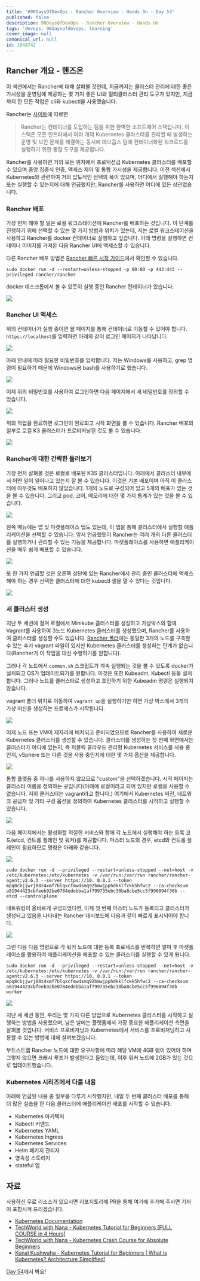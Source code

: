 ```yaml
---
title: '#90DaysOfDevOps - Rancher Overview - Hands On - Day 53'
published: false
description: 90DaysOfDevOps - Rancher Overview - Hands On
tags: 'devops, 90daysofdevops, learning'
cover_image: null
canonical_url: null
id: 1048742
---
```


## Rancher 개요 - 핸즈온

이 섹션에서는 Rancher에 대해 살펴볼 것인데, 지금까지는 클러스터 관리에 대한 좋은 가시성을 운영팀에 제공하는 몇 가지 좋은 UI와 멀티클러스터 관리 도구가 있지만, 지금까지 한 모든 작업은 cli와 kubectl을 사용했습니다.

Rancher는 [사이트](https://rancher.com/)에 따르면

> Rancher는 컨테이너를 도입하는 팀을 위한 완벽한 소프트웨어 스택입니다. 이 스택은 모든 인프라에서 여러 개의 Kubernetes 클러스터를 관리할 때 발생하는 운영 및 보안 문제를 해결하는 동시에 데브옵스 팀에 컨테이너화된 워크로드를 실행하기 위한 통합 도구를 제공합니다.

Rancher를 사용하면 거의 모든 위치에서 프로덕션급 Kubernetes 클러스터를 배포할 수 있으며 중앙 집중식 인증, 액세스 제어 및 통합 가시성을 제공합니다. 이전 섹션에서 Kubernetes와 관련하여 거의 압도적인 선택의 폭이 있으며, 어디에서 실행해야 하는지 또는 실행할 수 있는지에 대해 언급했지만, Rancher를 사용하면 어디에 있든 상관없습니다.

### Rancher 배포

가장 먼저 해야 할 일은 로컬 워크스테이션에 Rancher를 배포하는 것입니다. 이 단계를 진행하기 위해 선택할 수 있는 몇 가지 방법과 위치가 있는데, 저는 로컬 워크스테이션을 사용하고 Rancher를 docker 컨테이너로 실행하고 싶습니다. 아래 명령을 실행하면 컨테이너 이미지를 가져온 다음 Rancher UI에 액세스할 수 있습니다.

다른 Rancher 배포 방법은 [Rancher 빠른 시작 가이드](https://rancher.com/docs/rancher/v2.6/en/quick-start-guide/deployment/)에서 확인할 수 있습니다.

`sudo docker run -d --restart=unless-stopped -p 80:80 -p 443:443 --privileged rancher/rancher`

docker 데스크톱에서 볼 수 있듯이 실행 중인 Rancher 컨테이너가 있습니다.

![](/2022/Days/Images/Day53_Kubernetes1.png)

### Rancher UI 액세스

위의 컨테이너가 실행 중이면 웹 페이지를 통해 컨테이너로 이동할 수 있어야 합니다. `https://localhost`를 입력하면 아래와 같이 로그인 페이지가 나타납니다.

![](/2022/Days/Images/Day53_Kubernetes2.png)

아래 안내에 따라 필요한 비밀번호를 입력합니다. 저는 Windows를 사용하고, grep 명령이 필요하기 때문에 Windows용 bash를 사용하기로 했습니다.

![](/2022/Days/Images/Day53_Kubernetes3.png)

이제 위의 비밀번호를 사용하여 로그인하면 다음 페이지에서 새 비밀번호를 정의할 수 있습니다.

![](/2022/Days/Images/Day53_Kubernetes4.png)

위의 작업을 완료하면 로그인이 완료되고 시작 화면을 볼 수 있습니다. Rancher 배포의 일부로 로컬 K3 클러스터가 프로비저닝된 것도 볼 수 있습니다.

![](/2022/Days/Images/Day53_Kubernetes5.png)

### Rancher에 대한 간략한 둘러보기

가장 먼저 살펴볼 것은 로컬로 배포된 K3S 클러스터입니다. 아래에서 클러스터 내부에서 어떤 일이 일어나고 있는지 잘 볼 수 있습니다. 이것은 기본 배포이며 아직 이 클러스터에 아무것도 배포하지 않았습니다. 1개의 노드로 구성되어 있고 5개의 배포가 있는 것을 볼 수 있습니다. 그리고 pod, 코어, 메모리에 대한 몇 가지 통계가 있는 것을 볼 수 있습니다.

![](/2022/Days/Images/Day53_Kubernetes6.png)

왼쪽 메뉴에는 앱 및 마켓플레이스 탭도 있는데, 이 탭을 통해 클러스터에서 실행할 애플리케이션을 선택할 수 있습니다. 앞서 언급했듯이 Rancher는 여러 개의 다른 클러스터를 실행하거나 관리할 수 있는 기능을 제공합니다. 마켓플레이스를 사용하면 애플리케이션을 매우 쉽게 배포할 수 있습니다.

![](/2022/Days/Images/Day53_Kubernetes7.png)

또 한 가지 언급할 것은 오른쪽 상단에 있는 Rancher에서 관리 중인 클러스터에 액세스해야 하는 경우 선택한 클러스터에 대한 kubectl 셸을 열 수 있다는 것입니다.

![](/2022/Days/Images/Day53_Kubernetes8.png)

### 새 클러스터 생성

지난 두 세션에 걸쳐 로컬에서 Minikube 클러스터를 생성하고 가상박스와 함께 Vagrant를 사용하여 3노드 Kubernetes 클러스터를 생성했으며, Rancher를 사용하여 클러스터를 생성할 수도 있습니다. [Rancher 폴더](/2022/Days/Kubernetes/Rancher)에는 동일한 3개의 노드를 구축할 수 있는 추가 vagrant 파일이 있지만 Kubernetes 클러스터를 생성하는 단계가 없습니다(Rancher가 이 작업을 대신 수행하기를 원합니다).

그러나 각 노드에서 `common.sh` 스크립트가 계속 실행되는 것을 볼 수 있도록 docker가 설치되고 OS가 업데이트되기를 원합니다. 이것은 또한 Kubeadm, Kubectl 등을 설치합니다. 그러나 노드를 클러스터로 생성하고 조인하기 위한 Kubeadm 명령은 실행되지 않습니다.

vagrant 폴더 위치로 이동하여 `vagrant up`을 실행하기만 하면 가상 박스에서 3개의 가상 머신을 생성하는 프로세스가 시작됩니다.

![](/2022/Days/Images/Day53_Kubernetes9.png)

이제 노드 또는 VM이 제자리에 배치되고 준비되었으므로 Rancher를 사용하여 새로운 Kubernetes 클러스터를 생성할 수 있습니다. 클러스터를 생성하는 첫 번째 화면에서는 클러스터가 어디에 있는지, 즉 퍼블릭 클라우드 관리형 Kubernetes 서비스를 사용 중인지, vSphere 또는 다른 것을 사용 중인지에 대한 몇 가지 옵션을 제공합니다.

![](/2022/Days/Images/Day53_Kubernetes10.png)

통합 플랫폼 중 하나를 사용하지 않으므로 "custom"을 선택하겠습니다. 시작 페이지는 클러스터 이름을 정의하는 곳입니다(아래에 로컬이라고 되어 있지만 로컬을 사용할 수 없습니다. 저희 클러스터는 vagrant라고 합니다.) 여기에서 Kubernetes 버전, 네트워크 공급자 및 기타 구성 옵션을 정의하여 Kubernetes 클러스터를 시작하고 실행할 수 있습니다.

![](/2022/Days/Images/Day53_Kubernetes11.png)

다음 페이지에서는 활성화할 적절한 서비스와 함께 각 노드에서 실행해야 하는 등록 코드(etcd, 컨트롤 플레인 및 워커)를 제공합니다. 마스터 노드의 경우, etcd와 컨트롤 플레인이 필요하므로 명령은 아래와 같습니다.

![](/2022/Days/Images/Day53_Kubernetes12.png)

```
sudo docker run -d --privileged --restart=unless-stopped --net=host -v /etc/kubernetes:/etc/kubernetes -v /var/run:/var/run rancher/rancher-agent:v2.6.3 --server https://10. 0.0.1 --token mpq8cbjjwrj88z4xmf7blqxcfmwdsmq92bmwjpphdkklfckk5hfwc2 --ca-checksum a81944423cbfeeb92be0784edebba1af799735ebc30ba8cbe5cc5f996094f30b --etcd --controlplane
```

네트워킹이 올바르게 구성되었다면, 이제 첫 번째 마스터 노드가 등록되고 클러스터가 생성되고 있음을 나타내는 Rancher 대시보드에 다음과 같이 빠르게 표시되어야 합니다.

![](/2022/Days/Images/Day53_Kubernetes13.png)

그런 다음 다음 명령으로 각 워커 노드에 대한 등록 프로세스를 반복하면 얼마 후 마켓플레이스를 활용하여 애플리케이션을 배포할 수 있는 클러스터를 실행할 수 있게 됩니다.

```
sudo docker run -d --privileged --restart=unless-stopped --net=host -v /etc/kubernetes:/etc/kubernetes -v /var/run:/var/run rancher/rancher-agent:v2.6.3 --server https://10. 0.0.1 --token mpq8cbjjwrj88z4xmf7blqxcfmwdsmq92bmwjpphdkklfckk5hfwc2 --ca-checksum a81944423cbfeeb92be0784edebba1af799735ebc30ba8cbe5cc5f996094f30b --worker
```

![](/2022/Days/Images/Day53_Kubernetes14.png)

지난 세 세션 동안, 우리는 몇 가지 다른 방법으로 Kubernetes 클러스터를 시작하고 실행하는 방법을 사용했으며, 남은 날에는 플랫폼에서 가장 중요한 애플리케이션 측면을 살펴볼 것입니다. 서비스 프로비저닝과 Kubernetes에서 서비스를 프로비저닝하고 사용할 수 있는 방법에 대해 살펴보겠습니다.

부트스트랩 Rancher 노드에 대한 요구사항에 따라 해당 VM에 4GB 램이 있어야 하며 그렇지 않으면 크래시 루프가 발생한다고 들었는데, 이후 워커 노드에 2GB가 있는 것으로 업데이트했습니다.

### Kubernetes 시리즈에서 다룰 내용

아래에 언급된 내용 중 일부를 다루기 시작했지만, 내일 두 번째 클러스터 배포를 통해 더 많은 실습을 한 다음 클러스터에 애플리케이션 배포를 시작할 수 있습니다.

- Kubernetes 아키텍처
- Kubectl 커맨드
- Kubernetes YAML
- Kubernetes Ingress
- Kubernetes Services
- Helm 패키지 관리자
- 영속성 스토리지
- stateful 앱

## 자료

사용하신 무료 리소스가 있으시면 리포지토리에 PR을 통해 여기에 추가해 주시면 기꺼이 포함시켜 드리겠습니다.

- [Kubernetes Documentation](https://kubernetes.io/docs/home/)
- [TechWorld with Nana - Kubernetes Tutorial for Beginners [FULL COURSE in 4 Hours]](https://www.youtube.com/watch?v=X48VuDVv0do)
- [TechWorld with Nana - Kubernetes Crash Course for Absolute Beginners](https://www.youtube.com/watch?v=s_o8dwzRlu4)
- [Kunal Kushwaha - Kubernetes Tutorial for Beginners | What is Kubernetes? Architecture Simplified!](https://www.youtube.com/watch?v=KVBON1lA9N8)

[Day 54](day54.md)에서 봐요!

